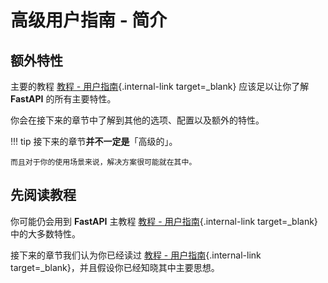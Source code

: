 # 高级用户指南 - 简介

## 额外特性

主要的教程 [教程 - 用户指南](../tutorial/){.internal-link target=_blank} 应该足以让你了解 **FastAPI** 的所有主要特性。

你会在接下来的章节中了解到其他的选项、配置以及额外的特性。

!!! tip
    接下来的章节**并不一定是**「高级的」。

    而且对于你的使用场景来说，解决方案很可能就在其中。

## 先阅读教程

你可能仍会用到 **FastAPI** 主教程 [教程 - 用户指南](../tutorial/){.internal-link target=_blank} 中的大多数特性。

接下来的章节我们认为你已经读过 [教程 - 用户指南](../tutorial/){.internal-link target=_blank}，并且假设你已经知晓其中主要思想。
